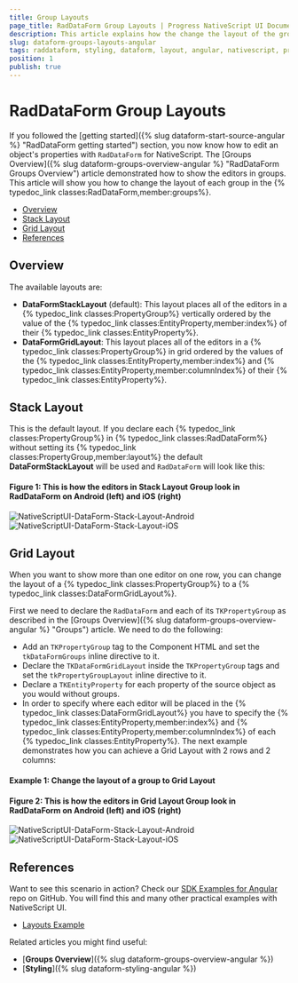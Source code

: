 ```yaml
---
title: Group Layouts
page_title: RadDataForm Group Layouts | Progress NativeScript UI Documentation
description: This article explains how the change the layout of the groups in RadDataForm for NativeScript.
slug: dataform-groups-layouts-angular
tags: raddataform, styling, dataform, layout, angular, nativescript, professional, ui
position: 1
publish: true
---
```


# RadDataForm Group Layouts

If you followed the [getting started]({% slug dataform-start-source-angular %} "RadDataForm getting started") section, you now know how to edit an object's properties with `RadDataForm` for NativeScript. The [Groups Overview]({% slug dataform-groups-overview-angular %} "RadDataForm Groups Overview") article demonstrated how to show the editors in groups. This article will show you how to change the layout of each group in the {% typedoc_link classes:RadDataForm,member:groups%}.

* [Overview](#overview)
* [Stack Layout](#stack-layout)
* [Grid Layout](#grid-layout)
* [References](#references)

## Overview

The available layouts are:

- **DataFormStackLayout** (default): This layout places all of the editors in a {% typedoc_link classes:PropertyGroup%} vertically ordered by the value of the {% typedoc_link classes:EntityProperty,member:index%} of their {% typedoc_link classes:EntityProperty%}.
- **DataFormGridLayout**: This layout places all of the editors in a {% typedoc_link classes:PropertyGroup%} in grid ordered by the values of the {% typedoc_link classes:EntityProperty,member:index%} and {% typedoc_link classes:EntityProperty,member:columnIndex%} of their {% typedoc_link classes:EntityProperty%}. 

## Stack Layout

This is the default layout. If you declare each {% typedoc_link classes:PropertyGroup%} in {% typedoc_link classes:RadDataForm%} without setting its {% typedoc_link classes:PropertyGroup,member:layout%} the default **DataFormStackLayout** will be used and `RadDataForm` will look like this:

#### Figure 1: This is how the editors in Stack Layout Group look in RadDataForm on Android (left) and iOS (right)

![NativeScriptUI-DataForm-Stack-Layout-Android](../../../img/ns_ui/dataform-groups-layouts-01-android.png "DataFormStackLayout in Android") ![NativeScriptUI-DataForm-Stack-Layout-iOS](../../../img/ns_ui/dataform-groups-layouts-01-ios.png "DataFormStackLayout in iOS")

## Grid Layout

When you want to show more than one editor on one row, you can change the layout of a {% typedoc_link classes:PropertyGroup%} to a {% typedoc_link classes:DataFormGridLayout%}. 

First we need to declare the `RadDataForm` and each of its `TKPropertyGroup` as described in the [Groups Overview]({% slug dataform-groups-overview-angular %} "Groups") article. We need to do the following:

- Add an `TKPropertyGroup` tag to the Component HTML and set the `tkDataFormGroups` inline directive to it.
- Declare the `TKDataFormGridLayout` inside the `TKPropertyGroup` tags and set the `tkPropertyGroupLayout` inline directive to it.
- Declare a `TKEntityProperty` for each property of the source object as you would without groups.
- In order to specify where each editor will be placed in the {% typedoc_link classes:DataFormGridLayout%} you have to specify the {% typedoc_link classes:EntityProperty,member:index%} and {% typedoc_link classes:EntityProperty,member:columnIndex%} of each {% typedoc_link classes:EntityProperty%}. The next example demonstrates how you can achieve a Grid Layout with 2 rows and 2 columns: 

#### Example 1: Change the layout of a group to Grid Layout

<snippet id='angular-dataform-grid-layout-html'/>

#### Figure 2: This is how the editors in Grid Layout Group look in RadDataForm on Android (left) and iOS (right)

![NativeScriptUI-DataForm-Stack-Layout-Android](../../../img/ns_ui/dataform-groups-layouts-02-android.png "DataFormStackLayout in Android") ![NativeScriptUI-DataForm-Stack-Layout-iOS](../../../img/ns_ui/dataform-groups-layouts-02-ios.png "DataFormStackLayout in iOS")

## References

Want to see this scenario in action?
Check our [SDK Examples for Angular](https://github.com/NativeScript/nativescript-ui-samples-angular) repo on GitHub. You will find this and many other practical examples with NativeScript UI.

* [Layouts Example](https://github.com/NativeScript/nativescript-ui-samples-angular/tree/master/dataform/app/examples/layouts)

Related articles you might find useful:

* [**Groups Overview**]({% slug dataform-groups-overview-angular %})
* [**Styling**]({% slug dataform-styling-angular %})

